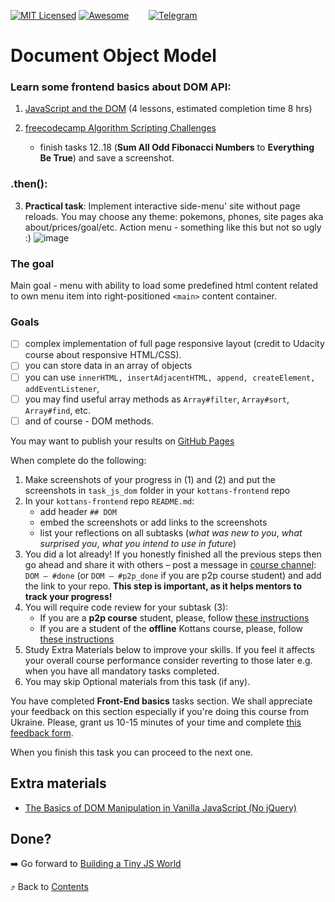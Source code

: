 [![MIT Licensed][icon-mit]][license]
[![Awesome][icon-awesome]][awesome]
&nbsp;&nbsp;&nbsp;&nbsp;&nbsp;&nbsp;
[![Telegram][icon-chat]][chat]

# Document Object Model

### Learn some frontend basics about DOM API:

1. [JavaScript and the DOM](https://classroom.udacity.com/courses/ud117)
   (4 lessons, estimated completion time 8 hrs)

2. [freecodecamp Algorithm Scripting Challenges](https://learn.freecodecamp.org/javascript-algorithms-and-data-structures/intermediate-algorithm-scripting)
   - finish tasks 12..18 (**Sum All Odd Fibonacci Numbers** to **Everything Be True**) and save a screenshot.

### .then():

3. **Practical task**: Implement interactive side-menu' site without page reloads. You may choose any theme: pokemons, phones, site pages aka about/prices/goal/etc.
   Action menu - something like this but not so ugly :)
   ![image](https://i.imgur.com/KcUYO4F.png)

### The goal

Main goal - menu with ability to load some predefined html content related to own menu item into right-positioned `<main>` content container.

### Goals ###

- [ ] complex implementation of full page responsive layout (credit to Udacity course about responsive HTML/CSS).
- [ ] you can store data in an array of objects
- [ ] you can use `innerHTML, insertAdjacentHTML, append, createElement, addEventListener`,
- [ ] you may find useful array methods as `Array#filter`, `Array#sort`, `Array#find`, etc.
- [ ] and of course - DOM methods.

You may want to publish your results on
[GitHub Pages](https://help.github.com/articles/configuring-a-publishing-source-for-github-pages/)

When complete do the following:
1. Make screenshots of your progress in (1) and (2)
   and put the screenshots in `task_js_dom` folder in
   your `kottans-frontend` repo
1. In your `kottans-frontend` repo `README.md`:
   * add header `## DOM`
   * embed the screenshots or add links to the screenshots
   * list your reflections on all subtasks
     (_what was new to you_, _what surprised you_, _what you intend to use in future_)
1. You did a lot already! If you honestly finished all the previous steps then go ahead
   and share it with others –
   post a message in [course channel][chat]:
   `DOM — #done` (or `DOM — #p2p_done` if you are p2p course student) and add the link to your repo. **This step is important, as it helps mentors to track your progress!**
1. You will require code review for your subtask (3):
   - If you are a **p2p course** student, please, follow [these instructions](https://github.com/kottans/frontend-2019-p2p/blob/master/CONTRIBUTING.md)
   - If you are a student of the **offline** Kottans course, please, follow [these instructions](https://github.com/kottans/frontend-2019-homeworks/blob/master/README.md)
1. Study Extra Materials below to improve your skills.
   If you feel it affects your overall course performance consider
   reverting to those later e.g. when you have all mandatory tasks completed.
1. You may skip Optional materials from this task (if any).

You have completed **Front-End basics** tasks section. We shall appreciate your feedback on this section especially if you're doing this course from Ukraine. Please, grant us 10-15 minutes of your time and complete [this feedback form](https://goo.gl/forms/qht9CEw7E966wXcl1).

When you finish this task you can proceed to the next one.

## Extra materials

- [The Basics of DOM Manipulation in Vanilla JavaScript (No jQuery)](https://www.sitepoint.com/dom-manipulation-vanilla-javascript-no-jquery/)

## Done?

➡️ Go forward to [Building a Tiny JS World](js-pre-oop.md)

⤴️ Back to [Contents](../contents.md)


[icon-chat]: https://img.shields.io/badge/chat-on%20telegram-blue.svg
[icon-mit]: https://img.shields.io/badge/license-MIT-blue.svg
[icon-awesome]: https://cdn.rawgit.com/sindresorhus/awesome/d7305f38d29fed78fa85652e3a63e154dd8e8829/media/badge.svg

[license]: https://github.com/Kottans/web/blob/master/LICENSE.md
[awesome]: https://github.com/sindresorhus/awesome#front-end-development
[chat]: https://t.me/joinchat/CX8EF1JmLm9IM6J6oy2U7Q
